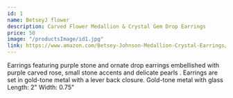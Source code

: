 ```yaml
---
id: 1
name: BetseyJ flower
description: Carved Flower Medallion & Crystal Gem Drop Earrings
price: 50
image: "/productsImage/id1.jpg"
link: https://www.amazon.com/Betsey-Johnson-Medallion-Crystal-Earrings/dp/B00AKKPCQ2/ref=pd_rhf_d_se_s_pd_crcd_sccl_1_3/141-9580260-0808609?pd_rd_w=3Ldde&content-id=amzn1.sym.cee83ff1-8fc1-4533-a3f5-bf3d998f4558&pf_rd_p=cee83ff1-8fc1-4533-a3f5-bf3d998f4558&pf_rd_r=0AZ415T0HX7FYPR5CNTP&pd_rd_wg=XfOxN&pd_rd_r=50973b78-8769-4568-a74d-d5d43e3ef8f0&pd_rd_i=B00AKKPCQ2&psc=1
---
```


Earrings featuring purple stone and ornate drop earrings embellished with purple carved rose, small stone accents and delicate pearls . Earrings are set in gold-tone metal with a lever back closure. Gold-tone metal with glass
Length: 2" Width: 0.75"
